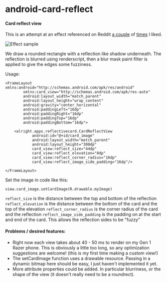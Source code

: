 # android-card-reflect
#### Card reflect view

This is an attempt at an effect referenced on Reddit [a couple](https://www.reddit.com/r/androiddev/comments/daqy6t/how_to_set_shadow_colour_to_a_cardview_like_this/) of [times](https://www.reddit.com/r/androiddev/comments/cikw81/how_would_you_implement_adaptive_cardview/) I liked.

![Effect sample](github_image.gif "Logo Title Text 1")

We draw a rounded rectangle with a reflection like shadow underneath. The reflection is blurred using renderscript, then a blur mask paint filter is applied to give the edges some fuzziness.

Usage:

```
<FrameLayout xmlns:android="http://schemas.android.com/apk/res/android"
        xmlns:card_view="http://schemas.android.com/apk/res-auto"
        android:layout_width="match_parent"
        android:layout_height="wrap_content"
        android:gravity="center_horizontal"
        android:paddingLeft="16dp"
        android:paddingRight="16dp"
        android:paddingTop="16dp"
        android:paddingBottom="16dp">

    <alright.apps.reflectivecard.CardReflectView
            android:id="@+id/card_image"
            android:layout_width="match_parent"
            android:layout_height="300dp"
            card_view:reflect_size="44dp"
            card_view:reflect_elevation="0dp"
            card_view:reflect_corner_radius="16dp"
            card_view:reflect_image_side_padding="16dp"/>

</FrameLayout>
```

Set the image in code like this:
```
view.card_image.setCardImage(R.drawable.myImage)
```

`reflect_size` is the distance between the top and bottom of the reflection
`reflect_elevation` is the distance between the bottom of the card and the top of the elevation
`reflect_corner_radius` is the corner radius of the card and the reflection
`reflect_image_side_padding` is the padding on at the start and end of the card. This allows the reflection sides to be "fuzzy"


#### Problems / desired features:
 - Right now each view takes about 40 - 50 ms to render on my Gen 1 Razer phone. This is obviously a little too long, so any optimization suggestions are welcome! (this is my first time making a custom view!)
 - The setCardImage function uses a drawable resource. Passing in a dynamic bitmap here should be easy, I just haven't implemented it yet.
 - More attribute properties could be added. In particular blurriness, or the shape of the view (it doesn't really need to be a roundrect).
